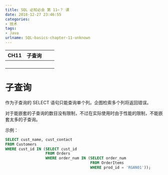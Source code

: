 ```yaml
---
title: SQL 必知必会 第 11~？ 课
date: 2018-12-27 23:46:55
categories:
- 技术
tags:
- Java
urlname: SQL-basics-chapter-11-unknown
---
```


| CH11 | 子查询 |      |      |
| ---- | ------ | ---- | ---- |
|      |        |      |      |
|      |        |      |      |
|      |        |      |      |
|      |        |      |      |

<!-- more -->

# 子查询

作为子查询的 SELECT 语句只能查询单个列。企图检索多个列将返回错误。

对于能嵌套的子查询的数目没有限制，不过在实际使用时由于性能的限制，不能嵌套太多的子查询。

示例：

```sql
SELECT cust_name, cust_contact
FROM Customers 
WHERE cust_id IN (SELECT cust_id 
                  FROM Orders 
                  WHERE order_num IN (SELECT order_num 
                                      FROM OrderItems 
                                      WHERE prod_id = 'RGAN01'));
```